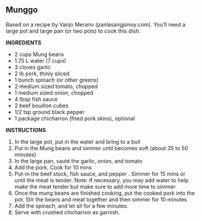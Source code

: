 ## Munggo

Based on a recipe by Vanjo Merano (panlasangpinoy.com). You’ll need a large pot and large pan (or two pots) to cook this dish.

**INGREDIENTS**

* 2 cups Mung beans
* 1.75 L water (7 cups)
* 3 cloves garlic
* 2 lb pork, thinly sliced
* 1 bunch spinach (or other greens)
* 2 medium sized tomato, chopped
* 1 medium sized onion, chopped
* 4 tbsp fish sauce
* 2 beef bouillon cubes
* 1/2 tsp ground black pepper
* 1 package chicharron (fried pork skins), optional

**INSTRUCTIONS**

1. In the large pot, put in the water and bring to a boil
1. Put in the Mung beans and simmer until becomes soft (about 35 to 50 minutes)
1. In the large pan, sauté the garlic, onion, and tomato
1. Add the pork. Cook for 10 mins
1. Put-in the beef stock, fish sauce, and pepper . Simmer for 15 mins or until the meat is tender. Note: If necessary, you may add water to help make the meat tender but make sure to add more time to simmer
1. Once the mung beans are finished cooking, put the cooked pork into the pot. Stir the beans and meat together and then simmer for 10 minutes
1. Add the spinach, and let sit for a few minutes.
1. Serve with crushed chicharron as garnish.
